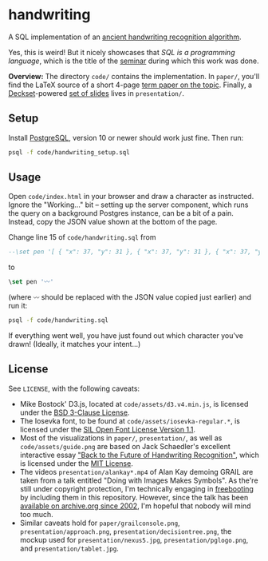 # handwriting

A SQL implementation of an [ancient handwriting recognition algorithm](https://jackschaedler.github.io/handwriting-recognition/).

Yes, this is weird! But it nicely showcases that *SQL is a programming language*, which is the title of the [seminar](https://db.inf.uni-tuebingen.de/teaching/SQLisaProgrammingLanguageSS2018.html) during which this work was done.

**Overview:** The directory `code/` contains the implementation. In `paper/`, you'll find the LaTeX source of a short 4-page [term paper on the topic](paper/paper.pdf). Finally, a [Deckset](https://www.deckset.com/)-powered [set of slides](presentation/presentation.pdf) lives in `presentation/`.


## Setup

Install [PostgreSQL](https://www.postgresql.org/), version 10 or newer should work just fine. Then run:

```bash
psql -f code/handwriting_setup.sql
```


## Usage

Open `code/index.html` in your browser and draw a character as instructed. Ignore the "Working..." bit – setting up the server component, which runs the query on a background Postgres instance, can be a bit of a pain. Instead, copy the JSON value shown at the bottom of the page.

Change line 15 of `code/handwriting.sql` from

```sql
--\set pen '[ { "x": 37, "y": 31 }, { "x": 37, "y": 31 }, { "x": 37, "y": 34 }, { "x": 37, "y": 39 }, { "x": 38, "y": 43 }, { "x": 41, "y": 57 }, { "x": 44, "y": 66 }, { "x": 48, "y": 76 }, { "x": 52, "y": 86 }, { "x": 54, "y": 92 }, { "x": 56, "y": 96 }, { "x": 58, "y": 99 }, { "x": 59, "y": 101 }, { "x": 59, "y": 102 }, { "x": 60, "y": 102 }, { "x": 60, "y": 102 }, { "x": 60, "y": 101 }, { "x": 60, "y": 98 }, { "x": 61, "y": 90 }, { "x": 64, "y": 80 }, { "x": 65, "y": 73 }, { "x": 67, "y": 66 }, { "x": 69, "y": 60 }, { "x": 71, "y": 52 }, { "x": 72, "y": 49 }, { "x": 72, "y": 46 }, { "x": 73, "y": 44 }, { "x": 74, "y": 42 }, { "x": 74, "y": 41 }, { "x": 74, "y": 40 }, { "x": 74, "y": 40 }, { "x": 74, "y": 39 }, { "x": 74, "y": 39 }, { "x": 74, "y": 39 }, { "x": 74, "y": 39 }, { "x": 74, "y": 39 }, { "x": 74, "y": 39 }, { "x": 72, "y": 40 }, { "x": 67, "y": 43 }, { "x": 63, "y": 45 }, { "x": 60, "y": 47 }, { "x": 58, "y": 49 }, { "x": 56, "y": 50 }, { "x": 54, "y": 52 }, { "x": 52, "y": 52 }, { "x": 51, "y": 53 }, { "x": 50, "y": 54 }, { "x": 50, "y": 54 }, { "x": 50, "y": 54 }, { "x": 49, "y": 54 }, { "x": 49, "y": 54 }, { "x": 49, "y": 54 }, { "x": 49, "y": 54 }, { "x": 49, "y": 55 }, { "x": 49, "y": 55 }, { "x": 49, "y": 55 }, { "x": 48, "y": 55 }, { "x": 48, "y": 55 }, { "x": 48, "y": 55 }, { "x": 47, "y": 56 }, { "x": 46, "y": 56 }, { "x": 46, "y": 56 }, { "x": 46, "y": 56 }, { "x": 46, "y": 56 } ]'
```

to

```sql
\set pen '〰'
```

(where `〰` should be replaced with the JSON value copied just earlier) and run it:

```bash
psql -f code/handwriting.sql
```

If everything went well, you have just found out which character you've drawn! (Ideally, it matches your intent...)


## License

See `LICENSE`, with the following caveats:

* Mike Bostock' D3.js, located at `code/assets/d3.v4.min.js`, is licensed under the [BSD 3-Clause License](https://github.com/d3/d3/blob/master/LICENSE).
* The Iosevka font, to be found at `code/assets/iosevka-regular.*`, is licensed under the [SIL Open Font License Version 1.1](https://github.com/be5invis/Iosevka/blob/master/LICENSE.md).
* Most of the visualizations in `paper/`, `presentation/`, as well as `code/assets/guide.png` are based on Jack Schaedler's excellent interactive essay ["Back to the Future of
Handwriting Recognition"](https://jackschaedler.github.io/handwriting-recognition/), which is licensed under the [MIT License](https://github.com/jackschaedler/handwriting-recognition/blob/master/LICENSE).
* The videos `presentation/alankay*.mp4` of Alan Kay demoing GRAIL are taken from a talk entitled "Doing with Images Makes Symbols". As the're still under copyright protection, I'm technically engaging in [freebooting](https://www.urbandictionary.com/define.php?term=Freebooting) by including them in this repository. However, since the talk has been [available on archive.org since 2002](https://archive.org/details/AlanKeyD1987), I'm hopeful that nobody will mind too much.
* Similar caveats hold for `paper/grailconsole.png`, `presentation/approach.png`, `presentation/decisiontree.png`, the mockup used for `presentation/nexus5.jpg`, `presentation/pglogo.png`, and `presentation/tablet.jpg`.
